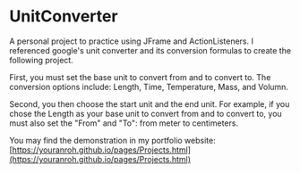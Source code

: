 # UnitConverter
A personal project to practice using JFrame and ActionListeners. 
I referenced google's unit converter and its conversion formulas to create the following project. 

First, you must set the base unit to convert from and to convert to.
The conversion options include: Length, Time, Temperature, Mass, and Volumn.

Second, you then choose the start unit and the end unit.
For example, if you chose the Length as your base unit to convert from and to convert to,
you must also set the "From" and "To": from meter to centimeters.

You may find the demonstration in my portfolio website: [https://youranroh.github.io/pages/Projects.html](https://youranroh.github.io/pages/Projects.html)
